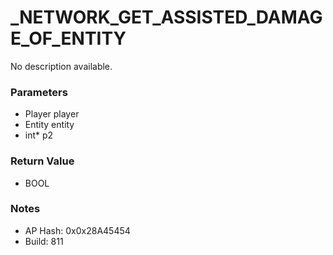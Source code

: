 # _NETWORK_GET_ASSISTED_DAMAGE_OF_ENTITY

No description available.

### Parameters
* Player player
* Entity entity
* int* p2

### Return Value
* BOOL

### Notes
* AP Hash: 0x0x28A45454
* Build: 811

